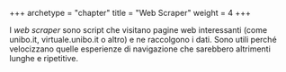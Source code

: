 +++
archetype = "chapter"
title = "Web Scraper"
weight = 4
+++

I _web scraper_ sono script che visitano pagine web interessanti (come
unibo.it, virtuale.unibo.it o altro) e ne raccolgono i dati. Sono utili perché
velocizzano quelle esperienze di navigazione che sarebbero altrimenti lunghe e
ripetitive.
